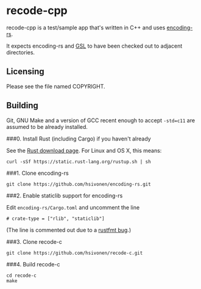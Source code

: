 # recode-cpp

recode-cpp is a test/sample app that's written in C++ and uses
[encoding-rs](https://github.com/hsivonen/encoding-rs).

It expects encoding-rs and [GSL](https://github.com/Microsoft/GSL) to have been checked out to adjacent directories.

## Licensing

Please see the file named COPYRIGHT.

## Building

Git, GNU Make and a version of GCC recent enough to accept `-std=c11` are
assumed to be already installed.

###0. Install Rust (including Cargo) if you haven't already

See the [Rust download page](https://www.rust-lang.org/downloads.html). For
Linux and OS X, this means:
```
curl -sSf https://static.rust-lang.org/rustup.sh | sh
```

###1. Clone encoding-rs

```
git clone https://github.com/hsivonen/encoding-rs.git
```

###2. Enable staticlib support for encoding-rs

Edit `encoding-rs/Cargo.toml` and uncomment the line
```
# crate-type = ["rlib", "staticlib"]
```

(The line is commented out due to a
[rustfmt bug](https://github.com/rust-lang-nursery/rustfmt/issues/828).)

###3. Clone recode-c

```
git clone https://github.com/hsivonen/recode-c.git
```

###4. Build recode-c

```
cd recode-c
make
```
